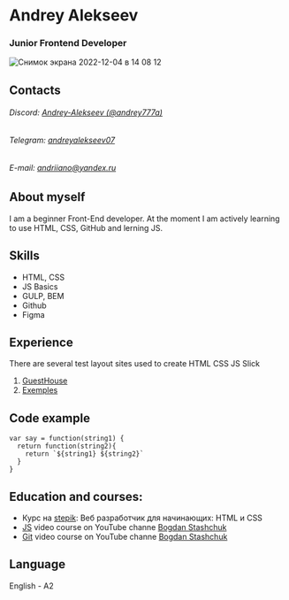 # Andrey Alekseev
### Junior Frontend Developer
![Снимок экрана 2022-12-04 в 14 08 12](https://user-images.githubusercontent.com/52427993/205490436-5a5b0d0e-eb4c-4ed6-9ec7-203ccebf764c.png)


## Contacts
###### Discord: [Andrey-Alekseev (@andrey777a)]("discord")
###### Telegram: [andreyalekseev07](name "discord")
###### E-mail: [andriiano@yandex.ru](andriiano@yandex.ru)



## About myself
 I am a beginner Front-End developer.
 At the moment I am actively learning to use HTML, CSS, GitHub and lerning JS.

## Skills
* HTML, CSS
* JS Basics
* GULP, BEM
* Github
* Figma


## Experience
 There are several test layout sites used to create HTML CSS JS Slick
1. [GuestHouse](https://github.com/andrey777a/guesHouse#gueshouse)
2. [Exemples](https://github.com/andrey777a/layout-of-examples)

## Code example
```
var say = function(string1) {
  return function(string2){
    return `${string1} ${string2}`
  }
}
```


## Education and courses:
* Курс на [stepik](stepik.org): Веб разработчик для начинающих: HTML и CSS
* [JS](https://www.youtube.com/watch?v=CxgOKJh4zWE&t=32442s) video course on YouTube channe [Bogdan Stashchuk](https://www.youtube.com/watch?v=CxgOKJh4zWE&t=32442s)
* [Git](https://www.youtube.com/watch?v=O00FTZDxD0o) video course on YouTube channe [Bogdan Stashchuk](https://www.youtube.com/watch?v=CxgOKJh4zWE&t=32442s)


## Language
English - A2
